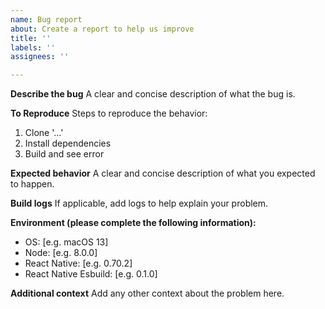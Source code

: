 ```yaml
---
name: Bug report
about: Create a report to help us improve
title: ''
labels: ''
assignees: ''

---
```


**Describe the bug**
A clear and concise description of what the bug is.

**To Reproduce**
Steps to reproduce the behavior:
1. Clone '...'
2. Install dependencies
3. Build and see error

**Expected behavior**
A clear and concise description of what you expected to happen.

**Build logs**
If applicable, add logs to help explain your problem.

**Environment (please complete the following information):**
 - OS: [e.g. macOS 13]
 - Node: [e.g. 8.0.0]
 - React Native: [e.g. 0.70.2]
 - React Native Esbuild: [e.g. 0.1.0]

**Additional context**
Add any other context about the problem here.
